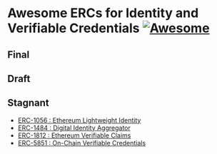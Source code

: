 # Awesome ERCs for Identity and Verifiable Credentials [![Awesome](https://awesome.re/badge-flat2.svg)](https://awesome.re)

## Final

## Draft


## Stagnant

- [ERC-1056 :   Ethereum Lightweight Identity]()
- [ERC-1484 :   Digital Identity Aggregator]()
- [ERC-1812 :   Ethereum Verifiable Claims]()
- [ERC-5851 :   On-Chain Verifiable Credentials]()
